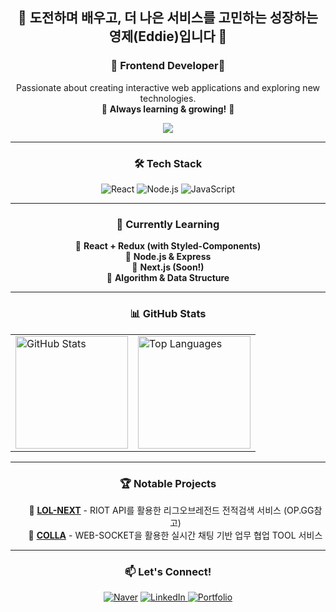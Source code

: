 <div align="center">

  ## 👋 도전하며 배우고, 더 나은 서비스를 고민하는 성장하는 영제(Eddie)입니다 👋
  ### 🚀 Frontend Developer🚀
  Passionate about creating interactive web applications and exploring new technologies.  
  🚀 **Always learning & growing!** 🚀  

  <p align="center">
    <img src="https://readme-typing-svg.demolab.com?font=Fira+Code&weight=600&size=20&pause=1000&color=1AFFC6&center=true&vCenter=true&width=435&lines=Frontend+Developer;React+%7C+Node.js+%7C+Next.js;Always+Learning!+🚀" />
  </p>

  ---
  
  ### 🛠 Tech Stack  
  ![React](https://img.shields.io/badge/React-20232A?style=for-the-badge&logo=react&logoColor=61DAFB)
  ![Node.js](https://img.shields.io/badge/Node.js-339933?style=for-the-badge&logo=nodedotjs&logoColor=white)
  ![JavaScript](https://img.shields.io/badge/JavaScript-F7DF1E?style=for-the-badge&logo=javascript&logoColor=black)

  ---
  
  ### 🚀 Currently Learning
  <ul style="list-style: none; padding: 0;">
    <li style="list-style: none;">📌 <b>React + Redux (with Styled-Components)</b></li>
    <li style="list-style: none;">📌 <b>Node.js & Express</b></li>
    <li style="list-style: none;">📌 <b>Next.js (Soon!)</b></li>
    <li style="list-style: none;">📌 <b>Algorithm & Data Structure</b></li>
  </ul>
  
  ---
  
### 📊 GitHub Stats  
<table style="border: none">
  <tr style="border: none">
    <td style="border: none">
      <img src="https://github-readme-stats.vercel.app/api?username=Eddie0102&show_icons=true&theme=radical" alt="GitHub Stats" height="180px"/>
    </td>
    <td style="border: none">
      <img src="https://github-readme-stats.vercel.app/api/top-langs/?username=Eddie0102&layout=compact&theme=radical" alt="Top Languages" height="180px"/>
    </td>
  </tr>
</table>

  ---
  
  ### 🏆 Notable Projects
  <ul style="list-style-type: none;">
    <li>📌 <b><a href="https://github.com/SeyongA/lol-next.git">LOL-NEXT</a></b> - RIOT API를 활용한 리그오브레전드 전적검색 서비스 (OP.GG참고)</li>
    <li>📌 <b><a href="https://github.com/akdlstla/colla.git">COLLA</a></b> - WEB-SOCKET을 활용한 실시간 채팅 기반 업무 협업 TOOL 서비스</li>
  </ul>

  ---
  
### 📫 Let's Connect!

[![Naver](https://img.shields.io/badge/N_Mail-03C75A?style=flat&logo=naver&logoColor=white)](mailto:youngje0102@naver.com)
<a href="https://www.linkedin.com/" target="_blank">
  <img src="https://img.shields.io/badge/LinkedIn-0A66C2?style=flat&logo=linkedin&logoColor=white" alt="LinkedIn">
</a>
<a href="https://www.notion.so/" target="_blank">
  <img src="https://img.shields.io/badge/Portfolio-000000?style=flat&logo=notion&logoColor=white" alt="Portfolio">
</a>



</div>





<!--
**Eddie0102/Eddie0102** is a ✨ _special_ ✨ repository because its `README.md` (this file) appears on your GitHub profile.

Here are some ideas to get you started:

- 🔭 I’m currently working on ...
- 🌱 I’m currently learning ...
- 👯 I’m looking to collaborate on ...
- 🤔 I’m looking for help with ...
- 💬 Ask me about ...
- 📫 How to reach me: ...
- 😄 Pronouns: ...
- ⚡ Fun fact: ...
-->
